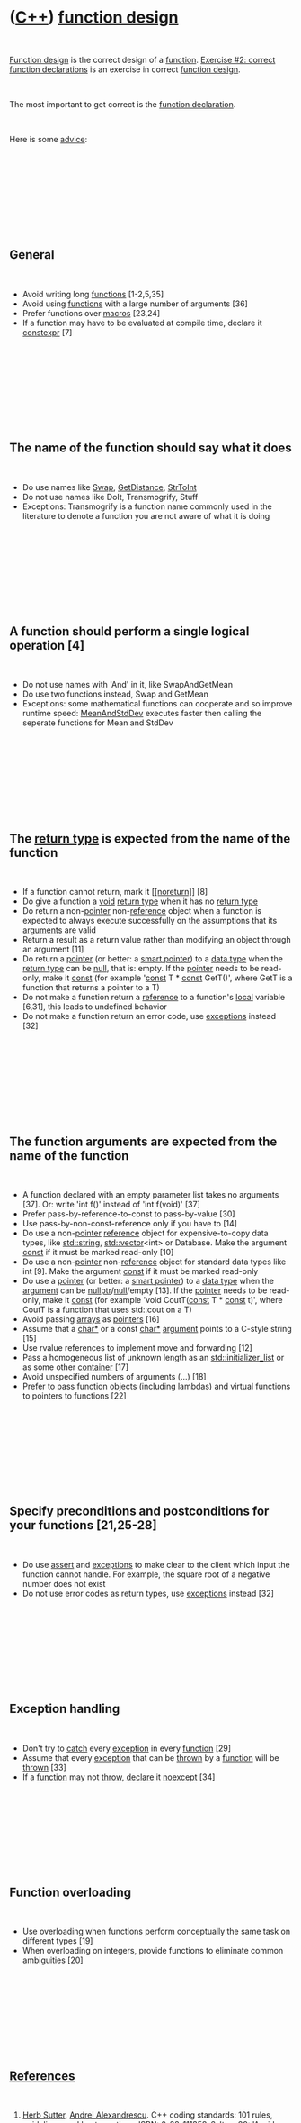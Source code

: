 
 

 

 

 

 

([C++](Cpp.md)) [function design](CppFunctionDesign.md)
=========================================================

 

[Function design](CppFunctionDesign.md) is the correct design of a
[function](CppFunction.md). [Exercise \#2: correct function
declarations](CppExerciseCorrectFunctionDeclarations.md) is an exercise
in correct [function design](CppFunctionDesign.md).

 

The most important to get correct is the [function
declaration](CppFunctionDeclaration.md).

 

Here is some [advice](CppAdvice.md):

 

 

 

 

 

General
-------

 

-   Avoid writing long [functions](CppFunction.md) \[1-2,5,35\]
-   Avoid using [functions](CppFunction.md) with a large number of
    arguments \[36\]
-   Prefer functions over [macros](CppMacro.md) \[23,24\]
-   If a function may have to be evaluated at compile time, declare it
    [constexpr](CppConstexpr.md) \[7\]

 

 

 

 

 

The name of the function should say what it does
------------------------------------------------

 

-   Do use names like [Swap](CppSwap.md),
    [GetDistance](CppGetDistance.md), [StrToInt](CppStrToInt.md)
-   Do not use names like DoIt, Transmogrify, Stuff
-   Exceptions: Transmogrify is a function name commonly used in the
    literature to denote a function you are not aware of what it is
    doing

 

 

 

 

 

A function should perform a single logical operation \[4\]
----------------------------------------------------------

 

-   Do not use names with 'And' in it, like SwapAndGetMean
-   Do use two functions instead, Swap and GetMean
-   Exceptions: some mathematical functions can cooperate and so improve
    runtime speed: [MeanAndStdDev](CppMeanAndStdDev.md) executes faster
    then calling the seperate functions for Mean and StdDev

 

 

 

 

 

The [return type](CppReturnType.md) is expected from the name of the function
------------------------------------------------------------------------------

 

-   If a function cannot return, mark it
    [\[\[noreturn\]\]](CppNoreturn.md) \[8\]
-   Do give a function a [void](CppVoid.md) [return
    type](CppReturnType.md) when it has no [return
    type](CppReturnType.md)
-   Do return a non-[pointer](CppPointer.md)
    non-[reference](CppReference.md) object when a function is expected
    to always execute successfully on the assumptions that its
    [arguments](CppArgument.md) are valid
-   Return a result as a return value rather than modifying an object
    through an argument \[11\]
-   Do return a [pointer](CppPointer.md) (or better: a [smart
    pointer](CppSmartPointer.md)) to a [data type](CppDataType.md)
    when the [return type](CppReturnType.md) can be
    [null](CppNull.md), that is: empty. If the
    [pointer](CppPointer.md) needs to be read-only, make it
    [const](CppConst.md) (for example '[const](CppConst.md) T \*
    [const](CppConst.md) GetT()', where GetT is a function that returns
    a pointer to a T)
-   Do not make a function return a [reference](CppReference.md) to a
    function's [local](CppLocal.md) variable \[6,31\], this leads to
    undefined behavior
-   Do not make a function return an error code, use
    [exceptions](CppException.md) instead \[32\]

 

 

 

 

 

The function arguments are expected from the name of the function
-----------------------------------------------------------------

 

-   A function declared with an empty parameter list takes no
    arguments \[37\]. Or: write 'int f()' instead of 'int f(void)'
    \[37\]
-   Prefer pass-by-reference-to-const to pass-by-value \[30\]
-   Use pass-by-non-const-reference only if you have to \[14\]
-   Do use a non-[pointer](CppPointer.md) [reference](CppReference.md)
    object for expensive-to-copy data types, like
    [std::string](CppString.md),
    [std::vector](CppVector.md)&lt;int&gt; or Database. Make the
    argument [const](CppConst.md) if it must be marked read-only \[10\]
-   Do use a non-[pointer](CppPointer.md)
    non-[reference](CppReference.md) object for standard data types
    like int \[9\]. Make the argument [const](CppConst.md) if it must
    be marked read-only
-   Do use a [pointer](CppPointer.md) (or better: a [smart
    pointer](CppSmartPointer.md)) to a [data type](CppDataType.md)
    when the [argument](CppArgument.md) can be
    [nullptr](CppNullptr.md)/[null](CppNull.md)/empty \[13\]. If the
    [pointer](CppPointer.md) needs to be read-only, make it
    [const](CppConst.md) (for example 'void CoutT([const](CppConst.md)
    T \* [const](CppConst.md) t)', where CoutT is a function that uses
    std::cout on a T)
-   Avoid passing [arrays](CppArray.md) as [pointers](CppPointer.md)
    \[16\]
-   Assume that a [char\*](CppCharPointer.md) or a const
    [char\*](CppCharPointer.md) [argument](CppArgument.md) points to a
    C-style string \[15\]
-   Use rvalue references to implement move and forwarding \[12\]
-   Pass a homogeneous list of unknown length as an
    [std::initializer\_list](CppInitializer_list.md) or as some other
    [container](CppContainer.md) \[17\]
-   Avoid unspecified numbers of arguments (...) \[18\]
-   Prefer to pass function objects (including lambdas) and virtual
    functions to pointers to functions \[22\]

 

 

 

 

 

Specify preconditions and postconditions for your functions \[21,25-28\]
------------------------------------------------------------------------

 

-   Do use [assert](CppAssert.md) and [exceptions](CppException.md) to
    make clear to the client which input the function cannot handle. For
    example, the square root of a negative number does not exist
-   Do not use error codes as return types, use
    [exceptions](CppException.md) instead \[32\]

 

 

 

 

 

Exception handling
------------------

 

-   Don't try to [catch](CppCatch.md) every
    [exception](CppException.md) in every [function](CppFunction.md)
    \[29\]
-   Assume that every [exception](CppException.md) that can be
    [thrown](CppThrow.md) by a [function](CppFunction.md) will be
    [thrown](CppThrow.md) \[33\]
-   If a [function](CppFunction.md) may not [throw](CppThrow.md),
    [declare](CppDeclaration.md) it [noexcept](CppNoexcept.md) \[34\]

 

 

 

 

 

Function overloading
--------------------

 

-   Use overloading when functions perform conceptually the same task on
    different types \[19\]
-   When overloading on integers, provide functions to eliminate common
    ambiguities \[20\]

 

 

 

 

 

[References](CppReferences.md)
-------------------------------

 

1.  [Herb Sutter](CppHerbSutter.md), [Andrei
    Alexandrescu](CppAndreiAlexandrescu.md). C++ coding standards: 101
    rules, guidelines, and best practices. ISBN: 0-32-111358-6. Item 20:
    'Avoid long functions. Avoid deep nesting'
2.  Joint Strike Fighter Air Vehicle C++ Coding Standards for the System
    Development and Demonstration Program. Document Number 2RDU00001
    Rev C. December 2005. AV Rule 1: 'Any one function (or method) will
    contain no more than 200 logical source lines of code.'
3.  [Bjarne Stroustrup](CppBjarneStroustrup.md). The C++ Programming
    Language (4th edition). 2013. ISBN: 978-0-321-56384-2. Chapter 12.7.
    Advice. page 341: '\[1\] "Package meaningful operations as carefully
    named functions'
4.  [Bjarne Stroustrup](CppBjarneStroustrup.md). The C++ Programming
    Language (4th edition). 2013. ISBN: 978-0-321-56384-2. Chapter 12.7.
    Advice. page 341: '\[2\] A function should perform a single logical
    operation'
5.  [Bjarne Stroustrup](CppBjarneStroustrup.md). The C++ Programming
    Language (4th edition). 2013. ISBN: 978-0-321-56384-2. Chapter 12.7.
    Advice. page 341: '\[3\] Keep functions short'
6.  [Bjarne Stroustrup](CppBjarneStroustrup.md). The C++ Programming
    Language (4th edition). 2013. ISBN: 978-0-321-56384-2. Chapter 12.7.
    Advice. page 341: '\[4\] Don't return pointers or references to
    local variables'
7.  [Bjarne Stroustrup](CppBjarneStroustrup.md). The C++ Programming
    Language (4th edition). 2013. ISBN: 978-0-321-56384-2. Chapter 12.7.
    Advice. page 341: '\[5\] If a function may have to be evaluated at
    compile time, declare it constexpr'
8.  [Bjarne Stroustrup](CppBjarneStroustrup.md). The C++ Programming
    Language (4th edition). 2013. ISBN: 978-0-321-56384-2. Chapter 12.7.
    Advice. page 341: '\[6\] If a function cannot return, mark it
    \[\[noreturn\]\]'
9.  [Bjarne Stroustrup](CppBjarneStroustrup.md). The C++ Programming
    Language (4th edition). 2013. ISBN: 978-0-321-56384-2. Chapter 12.7.
    Advice. page 341: '\[7\] Use pass-by-value for small objects'
10. [Bjarne Stroustrup](CppBjarneStroustrup.md). The C++ Programming
    Language (4th edition). 2013. ISBN: 978-0-321-56384-2. Chapter 12.7.
    Advice. page 341: '\[8\] Use pass-by-const-reference to pass large
    values that you don't need to modify'
11. [Bjarne Stroustrup](CppBjarneStroustrup.md). The C++ Programming
    Language (4th edition). 2013. ISBN: 978-0-321-56384-2. Chapter 12.7.
    Advice. page 341: '\[9\] Return a result as a return value rather
    than modifying an object through an argument'
12. [Bjarne Stroustrup](CppBjarneStroustrup.md). The C++ Programming
    Language (4th edition). 2013. ISBN: 978-0-321-56384-2. Chapter 12.7.
    Advice. page 341: '\[10\] Use rvalue references to implement move
    and forwarding'
13. [Bjarne Stroustrup](CppBjarneStroustrup.md). The C++ Programming
    Language (4th edition). 2013. ISBN: 978-0-321-56384-2. Chapter 12.7.
    Advice. page 341: '\[11\] Pass a pointer if "no object" is a valid
    alternative (and represent "no object" by nullptr)'
14. [Bjarne Stroustrup](CppBjarneStroustrup.md). The C++ Programming
    Language (4th edition). 2013. ISBN: 978-0-321-56384-2. Chapter 12.7.
    Advice. page 341: '\[12\] Use pass-by-non-const-reference only if
    you have to'
15. [Bjarne Stroustrup](CppBjarneStroustrup.md). The C++ Programming
    Language (4th edition). 2013. ISBN: 978-0-321-56384-2. Chapter 12.7.
    Advice. page 341: '\[14\] Assume that a char\* or a const char\*
    argument points to a C-style string'
16. [Bjarne Stroustrup](CppBjarneStroustrup.md). The C++ Programming
    Language (4th edition). 2013. ISBN: 978-0-321-56384-2. Chapter 12.7.
    Advice. page 341: '\[15\] Avoid passing arrays as pointers'
17. [Bjarne Stroustrup](CppBjarneStroustrup.md). The C++ Programming
    Language (4th edition). 2013. ISBN: 978-0-321-56384-2. Chapter 12.7.
    Advice. page 341: '\[16\] Pass a homogeneous list of unknown length
    as an initializer\_list (or as some other container)'
18. [Bjarne Stroustrup](CppBjarneStroustrup.md). The C++ Programming
    Language (4th edition). 2013. ISBN: 978-0-321-56384-2. Chapter 12.7.
    Advice. page 341: '\[17\] Avoid unspecified numbers of arguments
    (...)'
19. [Bjarne Stroustrup](CppBjarneStroustrup.md). The C++ Programming
    Language (4th edition). 2013. ISBN: 978-0-321-56384-2. Chapter 12.7.
    Advice. page 341: '\[18\] Use overloading when functions perform
    conceptually the same task on different types'
20. [Bjarne Stroustrup](CppBjarneStroustrup.md). The C++ Programming
    Language (4th edition). 2013. ISBN: 978-0-321-56384-2. Chapter 12.7.
    Advice. page 341: '\[19\] When overloading on integers, provide
    functions to eliminate common ambiguities'
21. [Bjarne Stroustrup](CppBjarneStroustrup.md). The C++ Programming
    Language (4th edition). 2013. ISBN: 978-0-321-56384-2. Chapter 12.7.
    Advice. page 341: '\[20\] Specify preconditions and postconditions
    for your functions'
22. [Bjarne Stroustrup](CppBjarneStroustrup.md). The C++ Programming
    Language (4th edition). 2013. ISBN: 978-0-321-56384-2. Chapter 12.7.
    Advice. page 341: '\[21\] Prefer function objects
    (including lambdas) and virtual functions to pointers to functions'
23. [Bjarne Stroustrup](CppBjarneStroustrup.md). The C++ Programming
    Language (4th edition). 2013. ISBN: 978-0-321-56384-2. Chapter 12.7.
    Advice. page 341: '\[22\] Avoid macros'
24. [Herb Sutter](CppHerbSutter.md), [Andrei
    Alexandrescu](CppAndreiAlexandrescu.md). C++ coding standards: 101
    rules, guidelines, and best practices. 2005. ISBN: 0-32-111358-6.
    Item 16: 'Avoid macro's'.
25. [Herb Sutter](CppHerbSutter.md), [Andrei
    Alexandrescu](CppAndreiAlexandrescu.md). C++ coding standards: 101
    rules, guidelines, and best practices. ISBN: 0-32-111358-6. Chapter
    68: 'Assert liberally to document internal assumptions and
    invariants'
26. [Bjarne Stroustrup](CppBjarneStroustrup.md). The C++ Programming
    Language (3rd edition). 1997. ISBN: 0-201-88954-4. Advice 24.5.18:
    'Explicitly express preconditions, postconditions, and other
    assertions as assertions'
27. Steve McConnell. Code Complete (2nd edition). 2004.
    ISBN: -735619670. Chapter 8.2 'Assertions', paragraph 'Guidelines
    for using asserts': 'Use assertions to document and verify
    preconditions and postconditions'
28. Steve McConnell. Code Complete (2nd edition). 2004.
    ISBN: -735619670. Chapter 8.2 'Assertions', paragraph 'Guidelines
    for using asserts': 'Use assertions for conditions that should
    never occur'.
29. [Bjarne Stroustrup](CppBjarneStroustrup.md). The C++ Programming
    Language (4th edition). 2013. ISBN: 978-0-321-56384-2. Chapter 13.7.
    Advice. page 387: '\[8\] 'Don't try to catch every exception in
    every function'
30. [Scott Meyers](CppScottMeyers.md). Effective C++ (3rd edition).
    ISBN: 0-321-33487-6. Item 20: Prefer pass-by-reference-to-const
    to pass-by-value.
31. [Scott Meyers](CppScottMeyers.md). Effective C++ (3rd edition).
    ISBN: 0-321-33487-6. Item 21: Don't try to return a reference when
    you must return an object.
32. [Bjarne Stroustrup](CppBjarneStroustrup.md). The C++ Programming
    Language (4th edition). 2013. ISBN: 978-0-321-56384-2. Chapter 13.7.
    Advice. page 386: '\[3\] Use exceptions for error handling'
33. [Bjarne Stroustrup](CppBjarneStroustrup.md). The C++ Programming
    Language (4th edition). 2013. ISBN: 978-0-321-56384-2. Chapter 13.7.
    Advice. page 387: '\[33\] Assume that every exception that can be
    thrown by a function will be thrown'
34. [Bjarne Stroustrup](CppBjarneStroustrup.md). The C++ Programming
    Language (4th edition). 2013. ISBN: 978-0-321-56384-2. Chapter 13.7.
    Advice, page 387: '\[23\] If your function may not throw, declare it
    noexcept'
35. [Bruce Eckel](CppBruceEckel.md). Thinking in C++, second edition,
    volume 1. 2000. ISBN: 0-13-979809-9. Chapter B:
    Programming Guidelines. Item 15: 'Watch for long member
    function definitions. A function that is long and complicated is
    difficult and expensive to maintain, and is probably trying to do
    too much all by itself. If you see such a function, it indicates
    that, at the least, it should be broken up into multiple functions.
    It may also suggest the creation of a new class.'
36. [Bruce Eckel](CppBruceEckel.md). Thinking in C++, second edition,
    volume 1. 2000. ISBN: 0-13-979809-9. Chapter B:
    Programming Guidelines. Item 16: 'Watch for long argument lists.
    Function calls then become difficult to write, read and maintain.
    Instead, try to move the member function to a class where it
    is (more) appropriate, and/or pass objects in as arguments.'
37. Working Draft, Standard for Programming Language C++.
    2014-08-22. N3936. Paragraph C.1.7. First change. 'In C++, a
    function declared with an empty parameter list takes no arguments.
    In C, an empty parameter list means that the number and type of the
    function arguments are unknown.'

 

 

 

 

 

 

